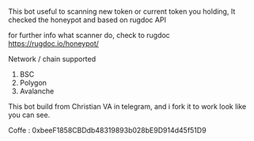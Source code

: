 This bot useful to scanning new token or current token you holding,
It checked the honeypot and based on rugdoc API

for further info what scanner do, check to rugdoc https://rugdoc.io/honeypot/

Network / chain supported
1. BSC
2. Polygon
3. Avalanche

This bot build from Christian VA in telegram, and i fork it to work look like you can see.

Coffe : 0xbeeF1858CBDdb48319893b028bE9D914d45f51D9
